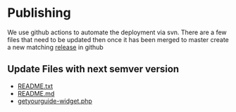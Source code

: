 
# Publishing
We use github actions to automate the deployment via svn. There are a few files that need to be updated then once it has been merged to master create a new matching [release](https://github.com/getyourguide/wordpress-plugin/releases/new) in github

## Update Files with next semver version
- [README.txt]('./README.txt)
- [README.md]('./README.md)
- [getyourguide-widget.php]('./getyourguide-widget.php)
